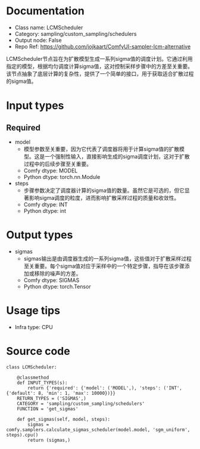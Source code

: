 # Documentation
- Class name: LCMScheduler
- Category: sampling/custom_sampling/schedulers
- Output node: False
- Repo Ref: https://github.com/jojkaart/ComfyUI-sampler-lcm-alternative

LCMScheduler节点旨在为扩散模型生成一系列sigma值的调度计划。它通过利用指定的模型，根据均匀调度计算sigma值，这对控制采样步骤中的方差至关重要。该节点抽象了底层计算的复杂性，提供了一个简单的接口，用于获取适合扩散过程的sigma值。

# Input types
## Required
- model
    - 模型参数至关重要，因为它代表了调度器将用于计算sigma值的扩散模型。这是一个强制性输入，直接影响生成的sigma调度计划，这对于扩散过程中的后续步骤至关重要。
    - Comfy dtype: MODEL
    - Python dtype: torch.nn.Module
- steps
    - 步骤参数决定了调度器计算的sigma值的数量。虽然它是可选的，但它显著影响sigma调度的粒度，进而影响扩散采样过程的质量和收敛性。
    - Comfy dtype: INT
    - Python dtype: int

# Output types
- sigmas
    - sigmas输出是由调度器生成的一系列sigma值，这些值对于扩散采样过程至关重要。每个sigma值对应于采样中的一个特定步骤，指导在该步骤添加或移除的噪声的方差。
    - Comfy dtype: SIGMAS
    - Python dtype: torch.Tensor

# Usage tips
- Infra type: CPU

# Source code
```
class LCMScheduler:

    @classmethod
    def INPUT_TYPES(s):
        return {'required': {'model': ('MODEL',), 'steps': ('INT', {'default': 8, 'min': 1, 'max': 10000})}}
    RETURN_TYPES = ('SIGMAS',)
    CATEGORY = 'sampling/custom_sampling/schedulers'
    FUNCTION = 'get_sigmas'

    def get_sigmas(self, model, steps):
        sigmas = comfy.samplers.calculate_sigmas_scheduler(model.model, 'sgm_uniform', steps).cpu()
        return (sigmas,)
```